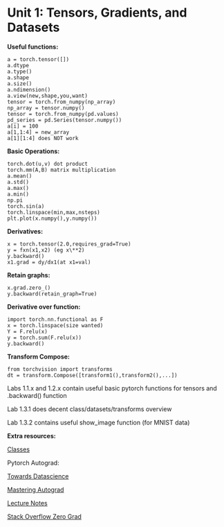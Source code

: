 # Unit 1: Tensors, Gradients, and Datasets
  
  **Useful functions:**
  
    a = torch.tensor([])
    a.dtype
    a.type()
    a.shape
    a.size()
    a.ndimension()
    a.view(new,shape,you,want)
    tensor = torch.from_numpy(np_array)
    np_array = tensor.numpy()
    tensor = torch.from_numpy(pd.values)
    pd_series = pd.Series(tensor.numpy())
    a[i] = 100
    a[1,1:4] = new_array
    a[1][1:4] does NOT work
    
  **Basic Operations:**
  
    torch.dot(u,v) dot product
    torch.mm(A,B) matrix multiplication
    a.mean()
    a.std()
    a.max()
    a.min()
    np.pi
    torch.sin(a)
    torch.linspace(min,max,nsteps)
    plt.plot(x.numpy(),y.numpy())
    
  **Derivatives:**
  
    x = torch.tensor(2.0,requires_grad=True)
    y = fxn(x1,x2) (eg x\**2)
    y.backward()
    x1.grad = dy/dx1(at x1=val)
    
  **Retain graphs:**
  
    x.grad.zero_()
    y.backward(retain_graph=True)
      
  **Derivative over function:**
  
    import torch.nn.functional as F
    x = torch.linspace(size wanted)
    Y = F.relu(x)
    y = torch.sum(F.relu(x))
    y.backward()
      
   **Transform Compose:**
   
    from torchvision import transforms
    dt = transform.Compose([transform1(),transform2(),...])
    
    
  Labs 1.1.x and 1.2.x contain useful basic pytorch functions for tensors and .backward() function
  
  Lab 1.3.1 does decent class/datasets/transforms overview
  
  Lab 1.3.2 contains useful show_image function (for MNIST data)
  
  **Extra resources:**
  
   [Classes](https://docs.python.org/3/tutorial/classes.html)
  
   Pytorch Autograd: 
    
   [Towards Datascience](https://towardsdatascience.com/getting-started-with-pytorch-part-1-understanding-how-automatic-differentiation-works-5008282073ec)
   
   [Mastering Autograd](https://pytorch.org/docs/stable/notes/autograd.html)
   
   [Lecture Notes](http://www.cs.cmu.edu/~wcohen/10-605/notes/autodiff.pdf)
   
   [Stack Overflow Zero Grad](https://stackoverflow.com/questions/48001598/why-is-zero-grad-needed-for-optimization)
  
